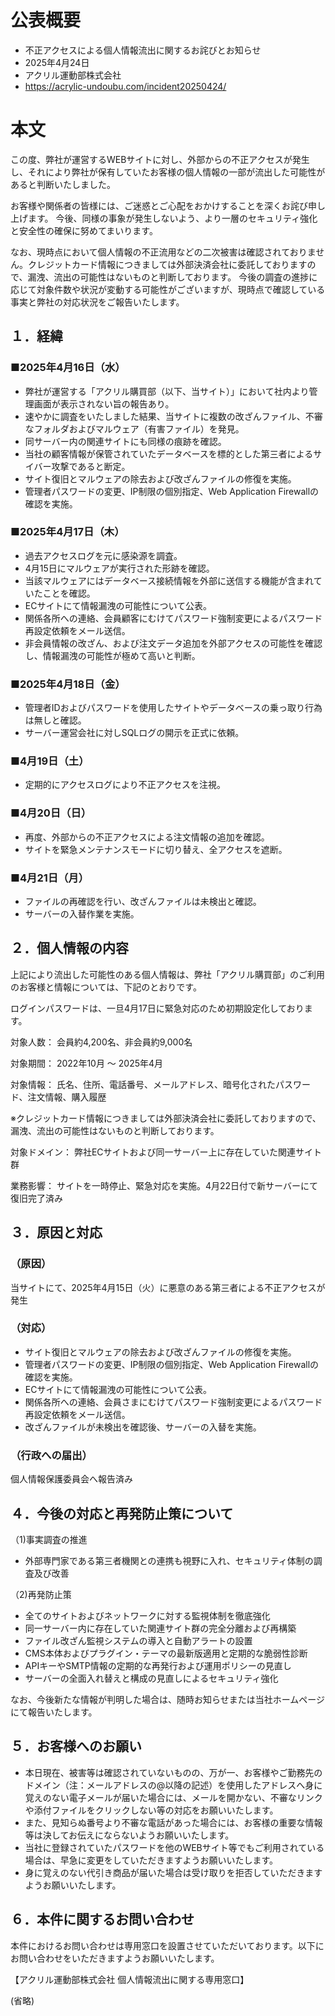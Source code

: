 # 公表概要
- 不正アクセスによる個人情報流出に関するお詫びとお知らせ
- 2025年4月24日
- アクリル運動部株式会社
- https://acrylic-undoubu.com/incident20250424/

# 本文
この度、弊社が運営するWEBサイトに対し、外部からの不正アクセスが発生し、それにより弊社が保有していたお客様の個人情報の一部が流出した可能性があると判断いたしました。

お客様や関係者の皆様には、ご迷惑とご心配をおかけすることを深くお詫び申し上げます。
今後、同様の事象が発生しないよう、より一層のセキュリティ強化と安全性の確保に努めてまいります。

なお、現時点において個人情報の不正流用などの二次被害は確認されておりません。クレジットカード情報につきましては外部決済会社に委託しておりますので、漏洩、流出の可能性はないものと判断しております。
今後の調査の進捗に応じて対象件数や状況が変動する可能性がございますが、現時点で確認している事実と弊社の対応状況をご報告いたします。

 

## １．経緯

### ■2025年4月16日（水）

- 弊社が運営する「アクリル購買部（以下、当サイト）」において社内より管理画面が表示されない旨の報告あり。
- 速やかに調査をいたしました結果、当サイトに複数の改ざんファイル、不審なフォルダおよびマルウェア（有害ファイル）を発見。
- 同サーバー内の関連サイトにも同様の痕跡を確認。
- 当社の顧客情報が保管されていたデータベースを標的とした第三者によるサイバー攻撃であると断定。
- サイト復旧とマルウェアの除去および改ざんファイルの修復を実施。
- 管理者パスワードの変更、IP制限の個別指定、Web Application Firewallの確認を実施。

### ■2025年4月17日（木）
- 過去アクセスログを元に感染源を調査。
- 4月15日にマルウェアが実行された形跡を確認。
- 当該マルウェアにはデータベース接続情報を外部に送信する機能が含まれていたことを確認。
- ECサイトにて情報漏洩の可能性について公表。
- 関係各所への連絡、会員顧客にむけてパスワード強制変更によるパスワード再設定依頼をメール送信。
- 非会員情報の改ざん、および注文データ追加を外部アクセスの可能性を確認し、情報漏洩の可能性が極めて高いと判断。

### ■2025年4月18日（金）
- 管理者IDおよびパスワードを使用したサイトやデータベースの乗っ取り行為は無しと確認。
- サーバー運営会社に対しSQLログの開示を正式に依頼。

### ■4月19日（土）
- 定期的にアクセスログにより不正アクセスを注視。

### ■4月20日（日）
- 再度、外部からの不正アクセスによる注文情報の追加を確認。
- サイトを緊急メンテナンスモードに切り替え、全アクセスを遮断。

### ■4月21日（月）
- ファイルの再確認を行い、改ざんファイルは未検出と確認。
- サーバーの入替作業を実施。

## ２．個人情報の内容
上記により流出した可能性のある個人情報は、弊社「アクリル購買部」のご利用のお客様と情報については、下記のとおりです。

ログインパスワードは、一旦4月17日に緊急対応のため初期設定化しております。

対象人数： 会員約4,200名、非会員約9,000名

対象期間： 2022年10月 〜 2025年4月

対象情報： 氏名、住所、電話番号、メールアドレス、暗号化されたパスワード、注文情報、購入履歴

※クレジットカード情報につきましては外部決済会社に委託しておりますので、漏洩、流出の可能性はないものと判断しております。

対象ドメイン： 弊社ECサイトおよび同一サーバー上に存在していた関連サイト群

業務影響： サイトを一時停止、緊急対応を実施。4月22日付で新サーバーにて復旧完了済み

## ３．原因と対応
### （原因）
当サイトにて、2025年4月15日（火）に悪意のある第三者による不正アクセスが発生

### （対応）
- サイト復旧とマルウェアの除去および改ざんファイルの修復を実施。
- 管理者パスワードの変更、IP制限の個別指定、Web Application Firewallの確認を実施。
- ECサイトにて情報漏洩の可能性について公表。
- 関係各所への連絡、会員さまにむけてパスワード強制変更によるパスワード再設定依頼をメール送信。
- 改ざんファイルが未検出を確認後、サーバーの入替を実施。

### （行政への届出）
個人情報保護委員会へ報告済み

## ４．今後の対応と再発防止策について
（1)事実調査の推進

- 外部専門家である第三者機関との連携も視野に入れ、セキュリティ体制の調査及び改善

（2)再発防止策

- 全てのサイトおよびネットワークに対する監視体制を徹底強化
- 同一サーバー内に存在していた関連サイト群の完全分離および再構築
- ファイル改ざん監視システムの導入と自動アラートの設置
- CMS本体およびプラグイン・テーマの最新版適用と定期的な脆弱性診断
- APIキーやSMTP情報の定期的な再発行および運用ポリシーの見直し
- サーバーの全面入れ替えと構成の見直しによるセキュリティ強化

なお、今後新たな情報が判明した場合は、随時お知らせまたは当社ホームページにて報告いたします。

## ５．お客様へのお願い
- 本日現在、被害等は確認されていないものの、万が一、お客様やご勤務先のドメイン（注：メールアドレスの@以降の記述）を使用したアドレスへ身に覚えのない電子メールが届いた場合には、メールを開かない、不審なリンクや添付ファイルをクリックしない等の対応をお願いいたします。
- また、見知らぬ番号より不審な電話があった場合には、お客様の重要な情報等は決してお伝えにならないようお願いいたします。
- 当社に登録されていたパスワードを他のWEBサイト等でもご利用されている場合は、早急に変更をしていただきますようお願いいたします。
- 身に覚えのない代引き商品が届いた場合は受け取りを拒否していただきますようお願いいたします。

## ６．本件に関するお問い合わせ

本件におけるお問い合わせは専用窓口を設置させていただいております。以下にお問い合わせをいただきますようお願いいたします。

【アクリル運動部株式会社 個人情報流出に関する専用窓口】

(省略)
